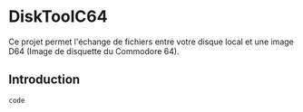# DiskToolC64

Ce projet permet l'échange de fichiers entre votre disque local et une image D64 (Image de disquette du Commodore 64).

## Introduction





 ```
 code
 
 
  ```
  



